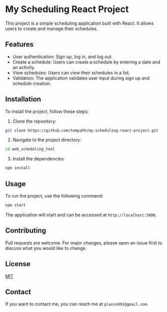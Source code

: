 # My Scheduling React Project

This project is a simple scheduling application built with React. It allows users to create and manage their schedules.

## Features

- User authentication: Sign up, log in, and log out.
- Create a schedule: Users can create a schedule by entering a date and an activity.
- View schedules: Users can view their schedules in a list.
- Validation: The application validates user input during sign up and schedule creation.

## Installation

To install the project, follow these steps:

1. Clone the repository:

```bash
git clone https://github.com/tempahh/my-scheduling-react-project.git
```

2. Navigate to the project directory:

```bash
cd web_scheduling_tool
```

3. Install the dependencies:

```bash
npm install
```

## Usage

To run the project, use the following command:

```bash
npm start
```

The application will start and can be accessed at `http://localhost:3000`.

## Contributing

Pull requests are welcome. For major changes, please open an issue first to discuss what you would like to change.

## License

[MIT](https://choosealicense.com/licenses/mit/)

## Contact

If you want to contact me, you can reach me at `plance991@gmail.com`.